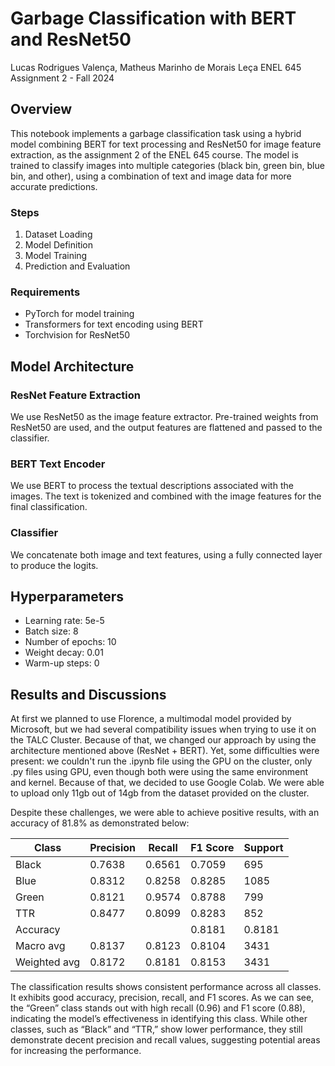 # Garbage Classification with BERT and ResNet50
Lucas Rodrigues Valença, Matheus Marinho de Morais Leça
ENEL 645 Assignment 2 - Fall 2024

## Overview

This notebook implements a garbage classification task using a hybrid model combining BERT for text processing and ResNet50 for image feature extraction, as the assignment 2 of the ENEL 645 course. The model is trained to classify images into multiple categories (black bin, green bin, blue bin, and other), using a combination of text and image data for more accurate predictions.

### Steps
1. Dataset Loading
2. Model Definition
3. Model Training
4. Prediction and Evaluation

### Requirements
- PyTorch for model training
- Transformers for text encoding using BERT
- Torchvision for ResNet50

## Model Architecture

### ResNet Feature Extraction
We use ResNet50 as the image feature extractor. Pre-trained weights from ResNet50 are used, and the output features are flattened and passed to the classifier.

### BERT Text Encoder
We use BERT to process the textual descriptions associated with the images. The text is tokenized and combined with the image features for the final classification.

### Classifier
We concatenate both image and text features, using a fully connected layer to produce the logits.

## Hyperparameters
- Learning rate: 5e-5
- Batch size: 8
- Number of epochs: 10
- Weight decay: 0.01
- Warm-up steps: 0

## Results and Discussions
At first we planned to use Florence, a multimodal model provided by Microsoft, but we had several compatibility issues when trying to use it on the TALC Cluster. Because of that, we changed our approach by using the architecture mentioned above (ResNet + BERT). Yet, some difficulties were present: we couldn't run the .ipynb file using the GPU on the cluster, only .py files using GPU, even though both were using the same environment and kernel. Because of that, we decided to use Google Colab. We were able to upload only 11gb out of 14gb from the dataset provided on the cluster.

Despite these challenges, we were able to achieve positive results, with an accuracy of 81.8% as demonstrated below:

| Class        | Precision | Recall  | F1 Score | Support |
|--------------|-----------|---------|----------|---------|
| Black        | 0.7638    | 0.6561  | 0.7059   | 695     |
| Blue         | 0.8312    | 0.8258  | 0.8285   | 1085    |
| Green        | 0.8121    | 0.9574  | 0.8788   | 799     |
| TTR          | 0.8477    | 0.8099  | 0.8283   | 852     |
| Accuracy     |           |         | 0.8181   | 0.8181  |
| Macro avg    | 0.8137    | 0.8123  | 0.8104   | 3431    |
| Weighted avg | 0.8172    | 0.8181  | 0.8153   | 3431    |

The classification results shows consistent performance across all classes. It exhibits good accuracy, precision, recall, and F1 scores. As we can see, the “Green” class stands out with high recall (0.96) and F1 score (0.88), indicating the model’s effectiveness in identifying this class. While other classes, such as “Black” and “TTR,” show lower performance, they still demonstrate decent precision and recall values, suggesting potential areas for increasing the performance.
